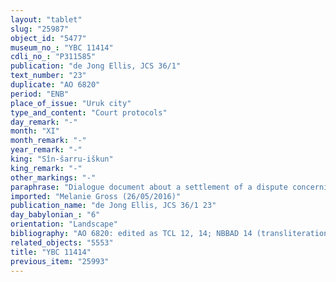 ```yaml
---
layout: "tablet"
slug: "25987"
object_id: "5477"
museum_no_: "YBC 11414"
cdli_no_: "P311585"
publication: "de Jong Ellis, JCS 36/1"
text_number: "23"
duplicate: "AO 6820"
period: "ENB"
place_of_issue: "Uruk city"
type_and_content: "Court protocols"
day_remark: "-"
month: "XI"
month_remark: "-"
year_remark: "-"
king: "Sîn-šarru-iškun"
king_remark: "-"
other_markings: "-"
paraphrase: "Dialogue document about a settlement of a dispute concerning a house: The brothers <strong>B<sub>1</sub></strong>, <strong>B<sub>2</sub></strong> and <strong>B<sub>3</sub></strong> approach the brothers <strong>A<sub>1</sub></strong> and <strong>A<sub>2</sub></strong> concerning the house of their father which has been destroyed when their father was guarantor for <strong>C<sub>1</sub></strong>. <strong>A<sub>1</sub></strong> and <strong>A<sub>2</sub></strong> do not agree and reply that <strong>C<sub>2</sub></strong>, son of <strong>C<sub>1</sub></strong>, has declared the claim for invalid. Instead of a legal proceeding, <strong>A<sub>1</sub></strong> and <strong>A<sub>2</sub></strong> agree to pay 7.5 minas of silver to <strong>B<sub>1</sub></strong>, <strong>B<sub>2</sub></strong> and <strong>B<sub>3</sub></strong>, provided that there is no further claim. Guarantee clauses. 5 witnesses and the scribe.<br /> &nbsp;<br /> <strong>A<sub>1</sub></strong> = &Scaron;umu-ukīn/Kudurru; <strong>A<sub>2</sub></strong> = &Scaron;ākin-&scaron;umi/Kudurru; <strong>B<sub>1</sub></strong> = Nādin-ahi/Nab&ucirc;-&scaron;umu-ēre&scaron;; <strong>B<sub>2</sub></strong> = Nab&ucirc;-u&scaron;allim/Nab&ucirc;-&scaron;umu-ēre&scaron;; <strong>B<sub>3</sub></strong> = Nab&ucirc;-ēṭir/Nab&ucirc;-&scaron;umu-ēre&scaron;; <strong>C<sub>1</sub></strong> = Nab&ucirc;-zēru-u&scaron;ab&scaron;i; <strong>C<sub>2</sub></strong> = Mu&scaron;allim-Marduk/Nab&ucirc;-zēru-u&scaron;ab&scaron;i<br /> &nbsp;<br /> &nbsp;"
imported: "Melanie Gross (26/05/2016)"
publication_name: "de Jong Ellis, JCS 36/1 23"
day_babylonian_: "6"
orientation: "Landscape"
bibliography: "AO 6820: edited as TCL 12, 14; NBBAD 14 (transliteration, translation). Mentioned in Nielsen 2011: 232, fn. 33."
related_objects: "5553"
title: "YBC 11414"
previous_item: "25993"
---
```

